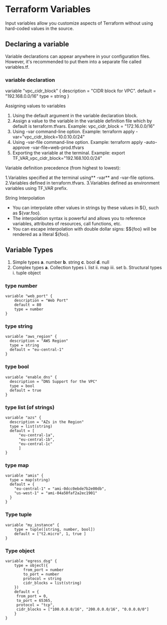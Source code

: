 # **Terraform Variables**
Input variables allow you customize aspects of Terraform without using hard-coded values in the source.

## **Declaring a variable**
Variable declarations can appear anywhere in your configuration files. However, it's recommended to put them into a separate file called variables.tf.

### variable declaration
variable "vpc_cidr_block" {
   description = "CIDR block for VPC".
   default = "192.168.0.0/16"
   type = string
}

Assigning values to variables
1. Using the default argument in the variable declaration block.
2. Assign a value to the variable in the variable definition file which by default is terraform.tfvars.
   Example: vpc_cidr_block = "172.16.0.0/16"
3. Using -var command-line option.
   Example: terraform apply -var="vpc_cidr_block=10.0.10.0/24"
4. Using -var-file command-line option.
   Example: terraform apply -auto-approve -var-file=web-prod.tfvars
5. Exporting the variable at the terminal.
   Example: export TF_VAR_vpc_cidr_block="192.168.100.0/24"

Variable definition precedence (from highest to lowest):

1.Variables specified at the terminal using** -var** and -var-file options.
2.Variables defined in terraform.tfvars.
3.Variables defined as environment variables using TF_VAR prefix.

String Interpolation
- You can interpolate other values in strings by these values in ${}, such as ${var.foo}.
- The interpolation syntax is powerful and allows you to reference variables, attributes of resources, call functions, etc.
- You can escape interpolation with double dollar signs: $${foo} will be rendered as a literal ${foo}.

## **Variable Types**
1. Simple types **a**. number **b**. string **c**. bool **d**. null
2. Complex types **a**. Collection types i. list ii. map iii. set b. Structural types i. tuple object

### type number
```
variable "web_port" {
    description = "Web Port"
    default = 80
    type = number
}
```
### type string
```
variable "aws_region" {
  description = "AWS Region"
  type = string
  default = "eu-central-1"
}
```
### type bool
```
variable "enable_dns" {
  description = "DNS Support for the VPC"
  type = bool
  default = true
}
```
### type list (of strings)
```
variable "azs" {
  description = "AZs in the Region"
  type = list(string)
  default = [ 
      "eu-central-1a", 
      "eu-central-1b", 
      "eu-central-1c" 
      ]
}
```

### type map
```
variable "amis" {
  type = map(string)
  default = {
    "eu-central-1" = "ami-0dcc0ebde7b2e00db",
    "us-west-1" = "ami-04a50faf2a2ec1901"
  }
}
```

### Type tuple
```
variable "my_instance" {
    type = tuple([string, number, bool])  
    default = ["t2.micro", 1, true ]
}
```

### Type object
```
variable "egress_dsg" {
    type = object({
        from_port = number
        to_port = number
        protocol = string
        cidr_blocks = list(string)
    })
    default = {
     from_port = 0,
     to_port = 65365,
     protocol = "tcp",
     cidr_blocks = ["100.0.0.0/16", "200.0.0.0/16", "0.0.0.0/0"]
    }
}
```

